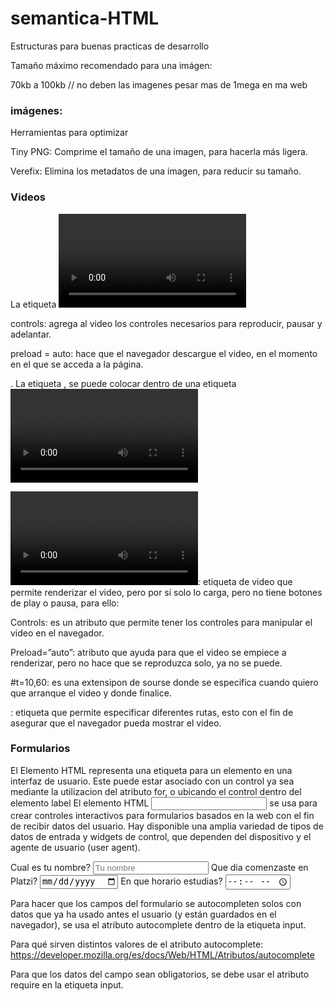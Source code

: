 # semantica-HTML
Estructuras para buenas practicas de desarrollo

Tamaño máximo recomendado para una imágen:

70kb a 100kb   // no deben las imagenes pesar mas de 1mega en ma web
###  imágenes:

Herramientas para optimizar

Tiny PNG: Comprime el tamaño de una imagen, para hacerla más ligera.

Verefix: Elimina los metadatos de una imagen, para reducir su tamaño.

### Videos

La etiqueta <video>, tiene algunos atributos como:
.

controls: agrega al video los controles necesarios para reproducir, pausar y adelantar.

preload = auto: hace que el navegador descargue el video, en el momento en el que se acceda a la página.

.
La etiqueta <source>, se puede colocar dentro de una etiqueta <video> varias veces, para especificar diferentes rutas. Esto para asegurar que cualquier navegador pueda mostrar el video.
  
  <video src=””></video>: etiqueta de video que permite renderizar el video, pero por si solo lo carga, pero no tiene botones de play o pausa, para ello:

Controls: es un atributo que permite tener los controles para manipular el video en el navegador.

Preload=”auto”: atributo que ayuda para que el video se empiece a renderizar, pero no hace que se reproduzca solo, ya no se puede.

#t=10,60: es una extensipon de sourse donde se especifica cuando quiero que arranque el video y donde finalice.

<source />: etiqueta que permite especificar diferentes rutas, esto con el fin de asegurar que el navegador pueda mostrar el video.
  
  
  ### Formularios
  
  El Elemento HTML <label> representa una etiqueta para un elemento en una interfaz de usuario. Este puede estar asociado con un control ya sea mediante la utilizacion del atributo for, o ubicando el control dentro del elemento label
El elemento HTML <input> se usa para crear controles interactivos para formularios basados en la web con el fin de recibir datos del usuario. Hay disponible una amplia variedad de tipos de datos de entrada y widgets de control, que dependen del dispositivo y el agente de usuario (user agent).
  
   <form action="">
    <label for="nombre">
      <span>Cual es tu nombre?</span>
      <input type="text" id="nombre" placeholder="Tu nombre" required>
    </label>
    <label for="inicio-platzi">
      <span>Que dia comenzaste en Platzi?</span>
      <input type="date" id="inicio-platzi" >
    </label>
    <label for="horario">
      <span>En que horario estudias?</span>
      <input type="time" id="horario" >
    </label>
  </form>
  
  
  Para hacer que los campos del formulario se autocompleten solos con datos que ya ha usado antes el usuario (y están guardados en el navegador), se usa el atributo autocomplete dentro de la etiqueta input.

Para qué sirven distintos valores de el atributo autocomplete: https://developer.mozilla.org/es/docs/Web/HTML/Atributos/autocomplete

Para que los datos del campo sean obligatorios, se debe usar el atributo require en la etiqueta input.
  
  
